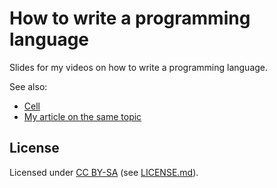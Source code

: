 # How to write a programming language

Slides for my videos on how to write a programming language.

See also:

* <a href="https://github.com/andybalaam/cell">Cell</a>
* <a href="https://github.com/andybalaam/articles-how-to-write-a-programming-language">My article on the same topic</a>

## License

Licensed under [CC BY-SA](https://creativecommons.org/licenses/by-sa/4.0/) (see [LICENSE.md](LICENSE.md)).

